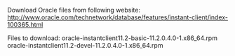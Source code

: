 Download Oracle files from following website:
http://www.oracle.com/technetwork/database/features/instant-client/index-100365.html

Files to download:
oracle-instantclient11.2-basic-11.2.0.4.0-1.x86_64.rpm
oracle-instantclient11.2-devel-11.2.0.4.0-1.x86_64.rpm
